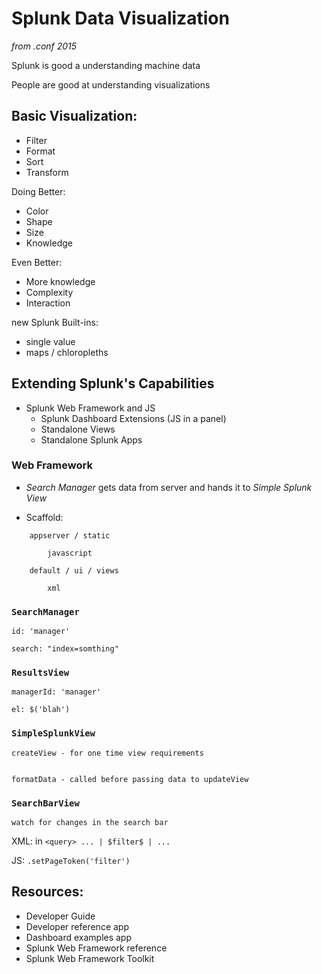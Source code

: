 # Splunk Data Visualization

_from .conf 2015_

Splunk is good a understanding machine data

People are good at understanding visualizations

## Basic Visualization:

* Filter
* Format
* Sort
* Transform

Doing Better:

* Color
* Shape
* Size
* Knowledge

Even Better:

* More knowledge
* Complexity
* Interaction

new Splunk Built-ins:
* single value 
* maps / chloropleths

## Extending Splunk's Capabilities

* Splunk Web Framework and JS
    * Splunk Dashboard Extensions (JS in a panel)
    * Standalone Views
    * Standalone Splunk Apps

### Web Framework

* _Search Manager_ gets data from server and hands it to _Simple Splunk View_

* Scaffold:

```
    appserver / static

        javascript

    default / ui / views

        xml
```

### `SearchManager`

    id: 'manager'

    search: "index=somthing"

### `ResultsView`

    managerId: 'manager'

    el: $('blah')

### `SimpleSplunkView`

    createView - for one time view requirements


    formatData - called before passing data to updateView

### `SearchBarView`
    
    watch for changes in the search bar

XML: in `<query> ... | $filter$ | ...`

JS: `.setPageToken('filter')`

## Resources:

* Developer Guide
* Developer reference app
* Dashboard examples app
* Splunk Web Framework reference
* Splunk Web Framework Toolkit


